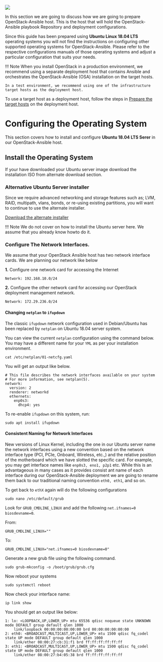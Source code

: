 ![](img/prepare-deployment-host.jpg)

In this section we are going to discuss how we are going to prepare OpenStack-Ansible host. This is the host that will hold the OpenStack-Ansible playbook Repository and deployment configurations.

Since this guide has been prepared using **Ubuntu Linux 18.04 LTS** operating systems you will not find the instructions on configuring other supported operating systems for OpenStack-Ansible. Please refer to the respective configurations manuals of those operating systems and adjust a particular configuration that suits your needs.

!!! Note
    When you install OpenStack in a production environment, we recommend using a separate deployment host that contains Ansible and orchestrates the OpenStack-Ansible (OSA) installation on the target hosts.

    In a test environment, we recommend using one of the infrastructure target hosts as the deployment host.

To use a target host as a deployment host, follow the steps in [Prepare the target hosts](/prepare-the-target-hosts/) on the deployment host.

# Configuring the Operating System

This section covers how to install and configure **Ubuntu 18.04 LTS Serer** in our OpenStack-Ansible host.

## Install the Operating System

If your have downloaded your Ubuntu server image download the installation ISO from alternate download section.

### Alternative Ubuntu Server installer

Since we  require advanced networking and storage features such as; LVM, RAID, multipath, vlans, bonds, or re-using existing partitions, you will want to continue to use the alternate installer.

[Download the alternate installer](http://cdimage.ubuntu.com/releases/18.04.2/release/ubuntu-18.04.2-server-amd64.iso)

!!! Note
    We do not cover on how to install the Ubuntu server here. We assume that you already know howto do it.

###  Configure The Network  Interfaces.

We assume that your OpenStack Ansible host has two network interface cards. We are planning our network like below

**1\.** Configure one network card for accessing the Internet

```
Network: 192.168.10.0/24
```
**2\.** Configure the other network card for accessing our OpenStack deployment management network.

```
Network: 172.29.236.0/24
```
#### Changing `netplan` to `ifupdown`

The classic `ifupdown` network configuration used in Debian/Ubuntu  has been replaced by `netplan` on Ubuntu 18.04 server system.

You can view the current `netplan` configuration using  the command below. You may have a different name for your `YML` as per your installation environment.

```
cat /etc/netplan/01-netcfg.yaml
```

You will get an output like below.
```
# This file describes the network interfaces available on your system
# For more information, see netplan(5).
network:
  version: 2
  renderer: networkd
  ethernets:
    enp0s3:
      dhcp4: yes
```
To re-enable `ifupdown` on this system, run:
```
sudo apt install ifupdown
```                                        
#### Consistent Naming for Network Interfaces

New versions of Linux Kernel, including the one in our Ubuntu server name the network interfaces using a new convention based on the network interface type (PCI, PCIe, Onboard, Wireless, etc.,) and the relative position of the motherboard which we have slotted the specific card. For example, you may get interface names like `enp0s3, eno1, p2p1` etc. While this is an advantageous in many cases as it provides consist ant name of each interface during our OpenStack-Ansible deployment we are going to rename them back to our traditional naming convention `eth0, eth1`, and so on.

To get back to `ethX` again will do the following configurations

```
sudo nano /etc/default/grub
```
Look for `GRUB_CMDLINE_LINUX`  and add the following `net.ifnames=0 biosdevname=0`.

From:
```
GRUB_CMDLINE_LINUX=""
```
To:

```
GRUB_CMDLINE_LINUX="net.ifnames=0 biosdevname=0"
```
Generate a new grub file using the following command.
```
sudo grub-mkconfig -o /boot/grub/grub.cfg
```
Now reboot your systems

```
sudo systemctl reboot
```
Now check your interface name:
```
ip link show
```
You should get an output like below:
```
1: lo: <LOOPBACK,UP,LOWER_UP> mtu 65536 qdisc noqueue state UNKNOWN mode DEFAULT group default qlen 1000
    link/loopback 00:00:00:00:00:00 brd 00:00:00:00:00:00
2: eth0: <BROADCAST,MULTICAST,UP,LOWER_UP> mtu 1500 qdisc fq_codel state UP mode DEFAULT group default qlen 1000
    link/ether 08:00:27:cb:31:f1 brd ff:ff:ff:ff:ff:ff
3: eth1: <BROADCAST,MULTICAST,UP,LOWER_UP> mtu 1500 qdisc fq_codel state UP mode DEFAULT group default qlen 1000
    link/ether 08:00:27:b4:05:38 brd ff:ff:ff:ff:ff:ff
```
